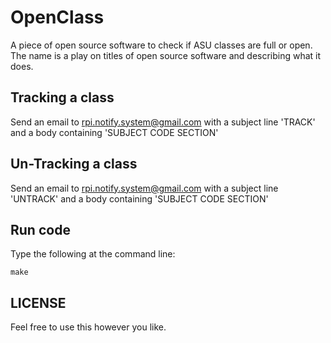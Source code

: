 # OpenClass

A piece of open source software to check if ASU classes are full or open. The
name is a play on titles of open source software and describing what it does.


## Tracking a class

Send an email to rpi.notify.system@gmail.com with a subject line 'TRACK'
and a body containing 'SUBJECT CODE SECTION'

## Un-Tracking a class

Send an email to rpi.notify.system@gmail.com with a subject line 'UNTRACK'
and a body containing 'SUBJECT CODE SECTION'

## Run code

Type the following at the command line:

`make`

## LICENSE

Feel free to use this however you like.

